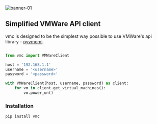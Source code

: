 ![banner-01](https://cloud.githubusercontent.com/assets/1287098/20438501/9abc0c50-adc0-11e6-845c-e4fef798a0d7.png)

## Simplified VMWare API client

vmc is designed to be the simplest way possible to use VMWare's api library - [pyvmomi](https://github.com/vmware/pyvmomi).


```python

from vmc import VMWareClient

host = '192.168.1.1'
username = '<username>'
password = '<password>'

with VMWareClient(host, username, password) as client:
    for vm in client.get_virtual_machines():
        vm.power_on()

```

### Installation

```
pip install vmc
```